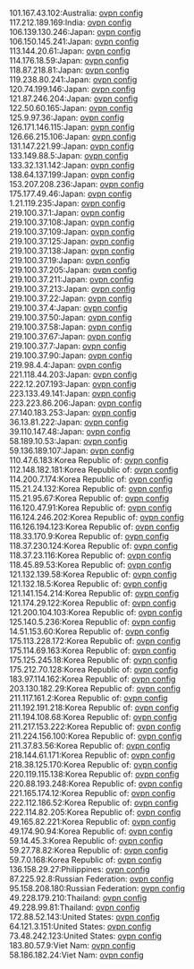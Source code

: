 101.167.43.102:Australia: [ovpn config](vpn/101_167_43_102.ovpn)  
117.212.189.169:India: [ovpn config](vpn/117_212_189_169.ovpn)  
106.139.130.246:Japan: [ovpn config](vpn/106_139_130_246.ovpn)  
106.150.145.241:Japan: [ovpn config](vpn/106_150_145_241.ovpn)  
113.144.20.61:Japan: [ovpn config](vpn/113_144_20_61.ovpn)  
114.176.18.59:Japan: [ovpn config](vpn/114_176_18_59.ovpn)  
118.87.218.81:Japan: [ovpn config](vpn/118_87_218_81.ovpn)  
119.238.80.241:Japan: [ovpn config](vpn/119_238_80_241.ovpn)  
120.74.199.146:Japan: [ovpn config](vpn/120_74_199_146.ovpn)  
121.87.246.204:Japan: [ovpn config](vpn/121_87_246_204.ovpn)  
122.50.60.165:Japan: [ovpn config](vpn/122_50_60_165.ovpn)  
125.9.97.36:Japan: [ovpn config](vpn/125_9_97_36.ovpn)  
126.171.146.115:Japan: [ovpn config](vpn/126_171_146_115.ovpn)  
126.66.215.106:Japan: [ovpn config](vpn/126_66_215_106.ovpn)  
131.147.221.99:Japan: [ovpn config](vpn/131_147_221_99.ovpn)  
133.149.88.5:Japan: [ovpn config](vpn/133_149_88_5.ovpn)  
133.32.131.142:Japan: [ovpn config](vpn/133_32_131_142.ovpn)  
138.64.137.199:Japan: [ovpn config](vpn/138_64_137_199.ovpn)  
153.207.208.236:Japan: [ovpn config](vpn/153_207_208_236.ovpn)  
175.177.49.46:Japan: [ovpn config](vpn/175_177_49_46.ovpn)  
1.21.119.235:Japan: [ovpn config](vpn/1_21_119_235.ovpn)  
219.100.37.1:Japan: [ovpn config](vpn/219_100_37_1.ovpn)  
219.100.37.108:Japan: [ovpn config](vpn/219_100_37_108.ovpn)  
219.100.37.109:Japan: [ovpn config](vpn/219_100_37_109.ovpn)  
219.100.37.125:Japan: [ovpn config](vpn/219_100_37_125.ovpn)  
219.100.37.138:Japan: [ovpn config](vpn/219_100_37_138.ovpn)  
219.100.37.19:Japan: [ovpn config](vpn/219_100_37_19.ovpn)  
219.100.37.205:Japan: [ovpn config](vpn/219_100_37_205.ovpn)  
219.100.37.211:Japan: [ovpn config](vpn/219_100_37_211.ovpn)  
219.100.37.213:Japan: [ovpn config](vpn/219_100_37_213.ovpn)  
219.100.37.22:Japan: [ovpn config](vpn/219_100_37_22.ovpn)  
219.100.37.4:Japan: [ovpn config](vpn/219_100_37_4.ovpn)  
219.100.37.50:Japan: [ovpn config](vpn/219_100_37_50.ovpn)  
219.100.37.58:Japan: [ovpn config](vpn/219_100_37_58.ovpn)  
219.100.37.67:Japan: [ovpn config](vpn/219_100_37_67.ovpn)  
219.100.37.7:Japan: [ovpn config](vpn/219_100_37_7.ovpn)  
219.100.37.90:Japan: [ovpn config](vpn/219_100_37_90.ovpn)  
219.98.4.4:Japan: [ovpn config](vpn/219_98_4_4.ovpn)  
221.118.44.203:Japan: [ovpn config](vpn/221_118_44_203.ovpn)  
222.12.207.193:Japan: [ovpn config](vpn/222_12_207_193.ovpn)  
223.133.49.141:Japan: [ovpn config](vpn/223_133_49_141.ovpn)  
223.223.86.206:Japan: [ovpn config](vpn/223_223_86_206.ovpn)  
27.140.183.253:Japan: [ovpn config](vpn/27_140_183_253.ovpn)  
36.13.81.222:Japan: [ovpn config](vpn/36_13_81_222.ovpn)  
39.110.147.48:Japan: [ovpn config](vpn/39_110_147_48.ovpn)  
58.189.10.53:Japan: [ovpn config](vpn/58_189_10_53.ovpn)  
59.136.189.107:Japan: [ovpn config](vpn/59_136_189_107.ovpn)  
110.47.6.183:Korea Republic of: [ovpn config](vpn/110_47_6_183.ovpn)  
112.148.182.181:Korea Republic of: [ovpn config](vpn/112_148_182_181.ovpn)  
114.200.7.174:Korea Republic of: [ovpn config](vpn/114_200_7_174.ovpn)  
115.21.24.132:Korea Republic of: [ovpn config](vpn/115_21_24_132.ovpn)  
115.21.95.67:Korea Republic of: [ovpn config](vpn/115_21_95_67.ovpn)  
116.120.47.91:Korea Republic of: [ovpn config](vpn/116_120_47_91.ovpn)  
116.124.246.202:Korea Republic of: [ovpn config](vpn/116_124_246_202.ovpn)  
116.126.194.123:Korea Republic of: [ovpn config](vpn/116_126_194_123.ovpn)  
118.33.170.9:Korea Republic of: [ovpn config](vpn/118_33_170_9.ovpn)  
118.37.230.124:Korea Republic of: [ovpn config](vpn/118_37_230_124.ovpn)  
118.37.23.116:Korea Republic of: [ovpn config](vpn/118_37_23_116.ovpn)  
118.45.89.53:Korea Republic of: [ovpn config](vpn/118_45_89_53.ovpn)  
121.132.139.58:Korea Republic of: [ovpn config](vpn/121_132_139_58.ovpn)  
121.132.18.5:Korea Republic of: [ovpn config](vpn/121_132_18_5.ovpn)  
121.141.154.214:Korea Republic of: [ovpn config](vpn/121_141_154_214.ovpn)  
121.174.29.122:Korea Republic of: [ovpn config](vpn/121_174_29_122.ovpn)  
121.200.104.103:Korea Republic of: [ovpn config](vpn/121_200_104_103.ovpn)  
125.140.5.236:Korea Republic of: [ovpn config](vpn/125_140_5_236.ovpn)  
14.51.153.60:Korea Republic of: [ovpn config](vpn/14_51_153_60.ovpn)  
175.113.228.172:Korea Republic of: [ovpn config](vpn/175_113_228_172.ovpn)  
175.114.69.163:Korea Republic of: [ovpn config](vpn/175_114_69_163.ovpn)  
175.125.245.18:Korea Republic of: [ovpn config](vpn/175_125_245_18.ovpn)  
175.212.70.128:Korea Republic of: [ovpn config](vpn/175_212_70_128.ovpn)  
183.97.114.162:Korea Republic of: [ovpn config](vpn/183_97_114_162.ovpn)  
203.130.182.29:Korea Republic of: [ovpn config](vpn/203_130_182_29.ovpn)  
211.117.161.2:Korea Republic of: [ovpn config](vpn/211_117_161_2.ovpn)  
211.192.191.218:Korea Republic of: [ovpn config](vpn/211_192_191_218.ovpn)  
211.194.108.68:Korea Republic of: [ovpn config](vpn/211_194_108_68.ovpn)  
211.217.153.222:Korea Republic of: [ovpn config](vpn/211_217_153_222.ovpn)  
211.224.156.100:Korea Republic of: [ovpn config](vpn/211_224_156_100.ovpn)  
211.37.83.56:Korea Republic of: [ovpn config](vpn/211_37_83_56.ovpn)  
218.144.61.171:Korea Republic of: [ovpn config](vpn/218_144_61_171.ovpn)  
218.38.125.170:Korea Republic of: [ovpn config](vpn/218_38_125_170.ovpn)  
220.119.115.138:Korea Republic of: [ovpn config](vpn/220_119_115_138.ovpn)  
220.88.193.248:Korea Republic of: [ovpn config](vpn/220_88_193_248.ovpn)  
221.165.174.12:Korea Republic of: [ovpn config](vpn/221_165_174_12.ovpn)  
222.112.186.52:Korea Republic of: [ovpn config](vpn/222_112_186_52.ovpn)  
222.114.82.205:Korea Republic of: [ovpn config](vpn/222_114_82_205.ovpn)  
49.165.82.221:Korea Republic of: [ovpn config](vpn/49_165_82_221.ovpn)  
49.174.90.94:Korea Republic of: [ovpn config](vpn/49_174_90_94.ovpn)  
59.14.45.3:Korea Republic of: [ovpn config](vpn/59_14_45_3.ovpn)  
59.27.78.82:Korea Republic of: [ovpn config](vpn/59_27_78_82.ovpn)  
59.7.0.168:Korea Republic of: [ovpn config](vpn/59_7_0_168.ovpn)  
136.158.29.27:Philippines: [ovpn config](vpn/136_158_29_27.ovpn)  
87.225.92.8:Russian Federation: [ovpn config](vpn/87_225_92_8.ovpn)  
95.158.208.180:Russian Federation: [ovpn config](vpn/95_158_208_180.ovpn)  
49.228.179.210:Thailand: [ovpn config](vpn/49_228_179_210.ovpn)  
49.228.99.81:Thailand: [ovpn config](vpn/49_228_99_81.ovpn)  
172.88.52.143:United States: [ovpn config](vpn/172_88_52_143.ovpn)  
64.121.3.151:United States: [ovpn config](vpn/64_121_3_151.ovpn)  
73.48.242.123:United States: [ovpn config](vpn/73_48_242_123.ovpn)  
183.80.57.9:Viet Nam: [ovpn config](vpn/183_80_57_9.ovpn)  
58.186.182.24:Viet Nam: [ovpn config](vpn/58_186_182_24.ovpn)  
